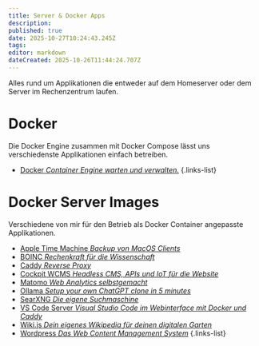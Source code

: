 ```yaml
---
title: Server & Docker Apps
description: 
published: true
date: 2025-10-27T10:24:43.245Z
tags: 
editor: markdown
dateCreated: 2025-10-26T11:44:24.707Z
---
```


Alles rund um Applikationen die entweder auf dem Homeserver oder dem Server im Rechenzentrum laufen.

# Docker

Die Docker Engine zusammen mit Docker Compose lässt uns verschiedenste Applikationen einfach betreiben.

- [Docker *Container Engine warten und verwalten.*](/Apps-Server/docker)
{.links-list}

# Docker Server Images

Verschiedene von mir für den Betrieb als Docker Container angepasste Applikationen.

- [Apple Time Machine *Backup von MacOS Clients*](/Apps-Server/docker-time-machine)
- [BOINC *Rechenkraft für die Wissenschaft*](/Apps-Server/boinc)
- [Caddy *Reverse Proxy*](/Apps-Server/caddy-docker)
- [Cockpit WCMS *Headless CMS, APIs und IoT für die Website*](/Apps-Server/cockpitcms)
- [Matomo *Web Analytics selbstgemacht*](/Apps-Server/matomo)
- [Ollama *Setup your own ChatGPT clone in 5 minutes*](/Apps-Server/chatgpt-clone)
- [SearXNG *Die eigene Suchmaschine*](/Apps-Server/SearXNG)
- [VS Code Server *Visual Studio Code im Webinterface mit Docker und Caddy*](/Apps-Server/vscode-web)
- [Wiki.js *Dein eigenes Wikipedia für deinen digitalen Garten*](/Apps-Server/wikijs)
- [Wordpress *Das Web Content Management System*](/Apps-Server/wordpress-caches)
{.links-list}

